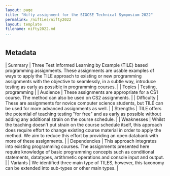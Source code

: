 ```yaml
---
layout: page
title: "Nifty assignment for the SIGCSE Technical Symposium 2022"
permalink: /nifties/nifty2022
layout: template
filename: nifty2022.md
...
```


# 

## Metadata

| Summary 		| Three Test Informed Learning by Example (TILE) based programming assignments. These assignments are usable examples of ways to apply the TILE approach to existing or new programming assignments with the objective to seamlessly, in a subtle way, introduce testing as early as possible in programming courses. |
| Topics 		| Testing, programming |
| Audience 		| These assignments are appropriate for a CS1 course. The method can also be used on CS2 assignments. |
| Difficulty 	| These are assignments for novice computer science students, but TILE can be used for more advanced assignments as well. |
| Strengths 	| TILE offers the potential of teaching testing "for free" and as early as possible without adding any additional strain on the course schedule. |
| Weaknesses 	| Whilst the teaching doesn't put strain on the course schedule itself, this approach does require effort to change existing course material in order to apply the method. We aim to reduce this effort by providing an open databank with more of these assignments. |
| Dependencies 	| This approach integrates into existing programming courses. The assignments presented here require knowledge of basic programming concepts such as conditional statements, datatypes, artithmetic operations and console input and output. |
| Variants 		| We identified three main type of TILES, however, this taxonomy can be extended into sub-types or other main types. |